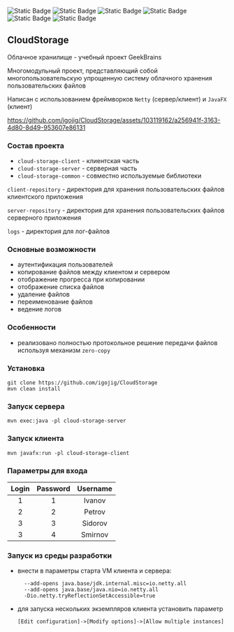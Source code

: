 ![Static Badge](https://img.shields.io/badge/Java-17-blue)
![Static Badge](https://img.shields.io/badge/Netty-yellow)
![Static Badge](https://img.shields.io/badge/JavaFX-17-blue)
![Static Badge](https://img.shields.io/badge/Log4j-blue)
![Static Badge](https://img.shields.io/badge/Sqlite-blue)
![Static Badge](https://img.shields.io/badge/Maven-blue)

## CloudStorage
Облачное хранилище - учебный проект GeekBrains

Многомодульный проект, представляющий собой многопользовательскую упрощенную систему облачного хранения пользовательских файлов

Написан с использованием фреймворков `Netty` (сервер/клиент) и `JavaFX` (клиент)

https://github.com/igojig/CloudStorage/assets/103119162/a256941f-3163-4d80-8d49-953607e86131

### Состав проекта

  - `cloud-storage-client` - клиентская часть
  - `cloud-storage-server` - серверная часть
  - `cloud-storage-common` - совместно используемые библиотеки

  `client-repository` - директория для хранения пользовательских файлов клиентского приложения

  `server-repository` - директория для хранения пользовательских файлов серверного приложения

   `logs` - директория для лог-файлов

### Основные возможности
 - аутентификация пользователей
 - копирование файлов между клиентом и сервером
 - отображение прогресса при копировании
 - отображение списка файлов
 - удаление файлов
 - переименование файлов
 - ведение логов



### Особенности
 - реализовано полностью протокольное решение передачи файлов используя механизм `zero-copy`

### Установка
````
git clone https://github.com/igojig/CloudStorage
mvn clean install
````

### Запуск сервера
`
mvn exec:java -pl cloud-storage-server
`

### Запуск клиента
`
mvn javafx:run -pl cloud-storage-client
`

### Параметры для входа
| Login | Password | Username |
|:-----:|:--------:|:--------:|
|   1   |    1     |  Ivanov  |
|   2   |    2     |  Petrov  |
|   3   |    3     | Sidorov  |
|   3   |    4     | Smirnov  |


### Запуск из среды разработки

 - внести в параметры старта VM клиента и сервера:
      ```
        --add-opens java.base/jdk.internal.misc=io.netty.all
        --add-opens java.base/java.nio=io.netty.all
        -Dio.netty.tryReflectionSetAccessible=true
      ```
 - для запуска нескольких экземпляров клиента установить параметр

    `[Edit configuration]->[Modify options]->[Allow multiple instances]`
    
